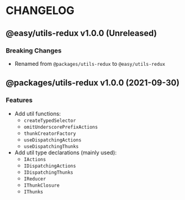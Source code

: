 # CHANGELOG
## @easy/utils-redux v1.0.0 (Unreleased)
### Breaking Changes

- Renamed from `@packages/utils-redux` to `@easy/utils-redux`

## @packages/utils-redux v1.0.0 (2021-09-30)
### Features

- Add util functions:
  - `createTypedSelector`
  - `omitUnderscorePrefixActions`
  - `thunkCreatorFactory`
  - `useDispatchingActions`
  - `useDispatchingThunks`
- Add util type declarations (mainly used):
  - `IActions`
  - `IDispatchingActions`
  - `IDispatchingThunks`
  - `IReducer`
  - `IThunkClosure`
  - `IThunks`
